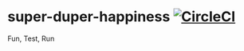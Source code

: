 
# super-duper-happiness [![CircleCI](https://circleci.com/gh/hmwoliul/super-duper-happiness/tree/master.svg?style=svg)](https://circleci.com/gh/hmwoliul/super-duper-happiness/tree/master)

Fun, Test, Run

